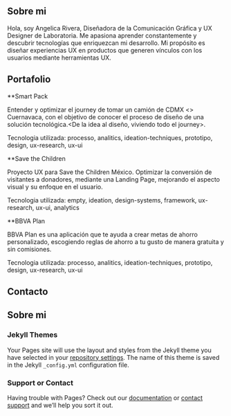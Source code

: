 ## Sobre mi

Hola, soy Angelica Rivera, Diseñadora de la Comunicación Gráfica y UX Designer de Laboratoria. Me apasiona aprender constantemente y descubrir tecnologías que enriquezcan mi desarrollo. Mi propósito es diseñar experiencias UX en productos que generen vínculos con los usuarios mediante herramientas UX.

## Portafolio

**Smart Pack

Entender y optimizar el journey de tomar un camión de CDMX <> Cuernavaca, con el objetivo de conocer el proceso de diseño de una solución tecnológica.<De la idea al diseño, viviendo todo el journey>.

Tecnologia utilizada: processo, analitics, ideation-techniques, prototipo, design, ux-research, ux-ui



**Save the Children

Proyecto UX para Save the Children México. Optimizar la conversión de visitantes a donadores, mediante una Landing Page, mejorando el aspecto visual y su enfoque en el usuario.

Tecnologia utilizada: empty, ideation, design-systems, framework, ux-research, ux-ui, analytics


**BBVA Plan

BBVA Plan es una aplicación que te ayuda a crear metas de ahorro personalizado, escogiendo reglas de ahorro a tu gusto de manera gratuita y sin comisiones.

Tecnologia utilizada: processo, analitics, ideation-techniques, prototipo, design, ux-research, ux-ui



## Contacto 





## Sobre mi

### Jekyll Themes

Your Pages site will use the layout and styles from the Jekyll theme you have selected in your [repository settings](https://github.com/angierm/labory/settings). The name of this theme is saved in the Jekyll `_config.yml` configuration file.

### Support or Contact

Having trouble with Pages? Check out our [documentation](https://help.github.com/categories/github-pages-basics/) or [contact support](https://github.com/contact) and we’ll help you sort it out.
